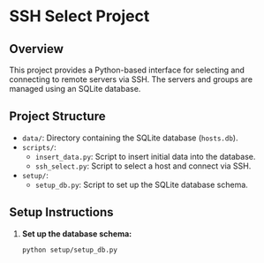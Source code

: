 # SSH Select Project

## Overview

This project provides a Python-based interface for selecting and connecting to remote servers via SSH. The servers and groups are managed using an SQLite database.

## Project Structure

- `data/`: Directory containing the SQLite database (`hosts.db`).
- `scripts/`:
  - `insert_data.py`: Script to insert initial data into the database.
  - `ssh_select.py`: Script to select a host and connect via SSH.
- `setup/`:
  - `setup_db.py`: Script to set up the SQLite database schema.

## Setup Instructions

1. **Set up the database schema:**

   ```bash
   python setup/setup_db.py

